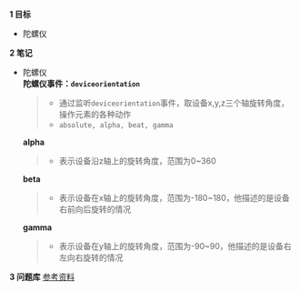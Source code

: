 **1 目标**
* 陀螺仪

**2 笔记**
* 陀螺仪  
    **陀螺仪事件：`deviceorientation`**
    > * 通过监听`deviceorientation`事件，取设备x,y,z三个轴旋转角度，操作元素的各种动作  
    > * `absolute, alpha, beat, gamma`  

    **alpha**
    > * 表示设备沿z轴上的旋转角度，范围为0~360  

    **beta**
    > * 表示设备在x轴上的旋转角度，范围为-180~180，他描述的是设备右前向后旋转的情况  

    **gamma**
    > * 表示设备在y轴上的旋转角度，范围为-90~90，他描述的是设备右左向右旋转的情况  

**3 问题库**
[参考资料](https://developer.mozilla.org/zh-CN/docs/Web/API/Detecting_device_orientation)

